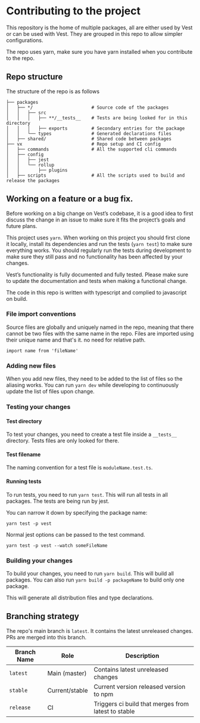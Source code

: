 # Contributing to the project

This repository is the home of multiple packages, all are either used by Vest or can be used with Vest. They are grouped in this repo to allow simpler configurations.

The repo uses yarn, make sure you have yarn installed when you contribute to the repo.

## Repo structure

The structure of the repo is as follows

```
├── packages
│   ├── */                      # Source code of the packages
│   │   ├── src
│   │   │   ├── **/__tests__    # Tests are being looked for in this directory
│   │   │   ├── exports         # Secondary entries for the package
│   │   └── types               # Generated declarations files
│   ├── shared/                 # Shared code between packages
├── vx                          # Repo setup and CI config
│   ├── commands                # All the supported cli commands
│   ├── config
│   │   ├── jest
│   │   └── rollup
│   │       ├── plugins
│   ├── scripts                 # All the scripts used to build and release the packages
```

## Working on a feature or a bug fix.

Before working on a big change on Vest’s codebase, it is a good idea to first discuss the change in an issue to make sure it fits the project’s goals and future plans.

This project uses `yarn`. When working on this project you should first clone it locally, install its dependencies and run the tests (`yarn test`) to make sure everything works. You should regularly run the tests during development to make sure they still pass and no functionality has been affected by your changes.

Vest’s functionality is fully documented and fully tested. Please make sure to update the documentation and tests when making a functional change.

The code in this repo is written with typescript and complied to javascript on build.

### File import conventions

Source files are globally and uniquely named in the repo, meaning that there cannot be two files with the same name in the repo. Files are imported using their unique name and that's it. no need for relative path.

`import name from 'fileName'`

### Adding new files

When you add new files, they need to be added to the list of files so the aliasing works. You can run `yarn dev` while developing to continuously update the list of files upon change.

### Testing your changes

#### Test directory

To test your changes, you need to create a test file inside a `__tests__` directory. Tests files are only looked for there.

#### Test filename

The naming convention for a test file is `moduleName.test.ts`.

#### Running tests

To run tests, you need to run `yarn test`. This will run all tests in all packages. The tests are being run by jest.

You can narrow it down by specifying the package name:

`yarn test -p vest`

Normal jest options can be passed to the test command.

`yarn test -p vest --watch someFileName`

### Building your changes

To build your changes, you need to run `yarn build`. This will build all packages.
You can also run `yarn build -p packageName` to build only one package.

This will generate all distribution files and type declarations.

## Branching strategy

The repo's main branch is `latest`. It contains the latest unreleased changes. PRs are merged into this branch.

| Branch Name | Role           | Description                                         |
| ----------- | -------------- | --------------------------------------------------- |
| `latest`    | Main (master)  | Contains latest unreleased changes                  |
| `stable`    | Current/stable | Current version released version to npm             |
| `release`   | CI             | Triggers ci build that merges from latest to stable |
